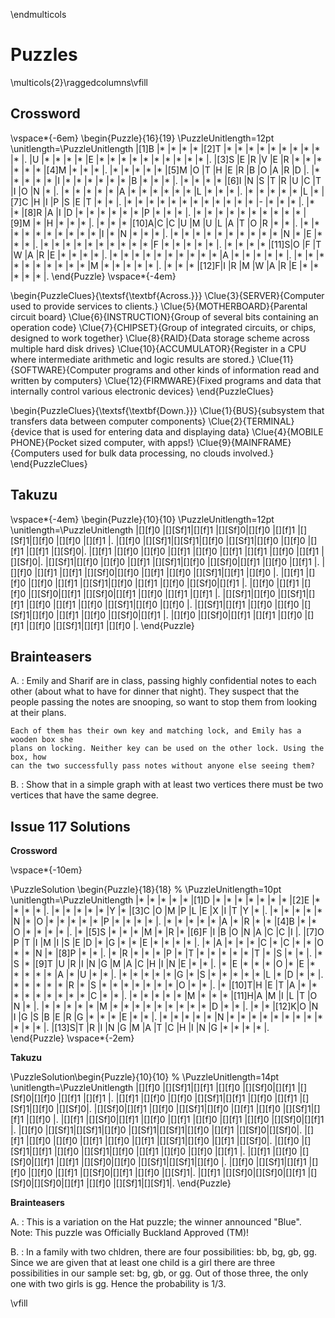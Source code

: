\endmulticols

Puzzles
=======

\multicols{2}\raggedcolumns\vfill

Crossword
---------

\vspace*{-6em}
\begin{Puzzle}{16}{19}
\PuzzleUnitlength=12pt
\unitlength=\PuzzleUnitlength
|[1]B |*    |*    |*    |*    |[2]T |*    |*    |*    |*    |*    |*    |*    |*    |*    |*    |.
|U    |*    |*    |*    |*    |E    |*    |*    |*    |*    |*    |*    |*    |*    |*    |*    |.
|[3]S |E    |R    |V    |E    |R    |*    |*    |*    |*    |*    |*    |[4]M |*    |*    |*    |.
|*    |*    |*    |*    |*    |[5]M |O    |T    |H    |E    |R    |B    |O    |A    |R    |D    |.
|*    |*    |*    |*    |*    |I    |*    |*    |*    |*    |*    |*    |B    |*    |*    |*    |.
|*    |*    |*    |*    |[6]I |N    |S    |T    |R    |U    |C    |T    |I    |O    |N    |*    |.
|*    |*    |*    |*    |*    |A    |*    |*    |*    |*    |*    |*    |L    |*    |*    |*    |.
|*    |*    |*    |*    |*    |L    |*    |[7]C |H    |I    |P    |S    |E    |T    |*    |*    |.
|*    |*    |*    |*    |*    |*    |*    |*    |*    |*    |*    |*    |-    |*    |*    |*    |.
|*    |*    |[8]R |A    |I    |D    |*    |*    |*    |*    |*    |*    |P    |*    |*    |*    |.
|*    |*    |*    |*    |*    |*    |*    |*    |*    |*    |[9]M |*    |H    |*    |*    |*    |.
|*    |*    |*    |[10]A|C    |C    |U    |M    |U    |L    |A    |T    |O    |R    |*    |*    |.
|*    |*    |*    |*    |*    |*    |*    |*    |*    |*    |I    |*    |N    |*    |*    |*    |.
|*    |*    |*    |*    |*    |*    |*    |*    |*    |*    |N    |*    |E    |*    |*    |*    |.
|*    |*    |*    |*    |*    |*    |*    |*    |*    |*    |F    |*    |*    |*    |*    |*    |.
|*    |*    |*    |*    |[11]S|O    |F    |T    |W    |A    |R    |E    |*    |*    |*    |*    |.
|*    |*    |*    |*    |*    |*    |*    |*    |*    |*    |A    |*    |*    |*    |*    |*    |.
|*    |*    |*    |*    |*    |*    |*    |*    |*    |*    |M    |*    |*    |*    |*    |*    |.
|*    |*    |*    |[12]F|I    |R    |M    |W    |A    |R    |E    |*    |*    |*    |*    |*    |.
\end{Puzzle}
\vspace*{-4em}

\begin{PuzzleClues}{\textsf{\textbf{Across.}}}
\Clue{3}{SERVER}{Computer used to provide services to clients.}
\Clue{5}{MOTHERBOARD}{Parental circuit board}
\Clue{6}{INSTRUCTION}{Group of several bits containing an operation code}
\Clue{7}{CHIPSET}{Group of integrated circuits, or chips, designed to work together}
\Clue{8}{RAID}{Data storage scheme across multiple hard disk drives}
\Clue{10}{ACCUMULATOR}{Register in a CPU where intermediate arithmetic and logic results are stored.}
\Clue{11}{SOFTWARE}{Computer programs and other kinds of information read and written by computers}
\Clue{12}{FIRMWARE}{Fixed programs and data that internally control various electronic devices}
\end{PuzzleClues}

\begin{PuzzleClues}{\textsf{\textbf{Down.}}}
\Clue{1}{BUS}{subsystem that transfers data between computer components}
\Clue{2}{TERMINAL}{device that is used for entering data and displaying data}
\Clue{4}{MOBILE PHONE}{Pocket sized computer, with apps!}
\Clue{9}{MAINFRAME}{Computers used for bulk data processing, no clouds involved.}
\end{PuzzleClues}

Takuzu
------

\vspace*{-4em}
\begin{Puzzle}{10}{10}
\PuzzleUnitlength=12pt
\unitlength=\PuzzleUnitlength
|[][f]0 |[][Sf]1|[][f]1 |[][Sf]0|[][f]0 |[][f]1 |[][Sf]1|[][f]0 |[][f]0 |[][f]1 |.
|[][f]0 |[][Sf]1|[][Sf]1|[][f]0 |[][Sf]1|[][f]0 |[][f]0 |[][f]1 |[][f]1 |[][Sf]0|.
|[][f]1 |[][f]0 |[][f]0 |[][f]1 |[][f]0 |[][f]1 |[][f]1 |[][f]0 |[][f]1 |[][Sf]0|.
|[][Sf]1|[][f]0 |[][f]0 |[][f]1 |[][Sf]1|[][f]0 |[][Sf]0|[][f]1 |[][f]0 |[][f]1 |.
|[][f]0 |[][f]1 |[][f]1 |[][Sf]0|[][f]0 |[][f]1 |[][f]0 |[][Sf]1|[][f]1 |[][f]0 |.
|[][f]1 |[][f]0 |[][f]0 |[][f]1 |[][Sf]1|[][f]0 |[][f]1 |[][f]0 |[][Sf]0|[][f]1 |.
|[][f]0 |[][f]1 |[][f]0 |[][Sf]0|[][f]1 |[][Sf]0|[][f]1 |[][f]0 |[][f]1 |[][f]1 |.
|[][Sf]1|[][f]0 |[][Sf]1|[][f]1 |[][f]0 |[][f]1 |[][f]0 |[][Sf]1|[][f]0 |[][f]0 |.
|[][Sf]1|[][f]1 |[][f]0 |[][f]0 |[][Sf]1|[][f]0 |[][f]1 |[][f]0 |[][Sf]0|[][f]1 |.
|[][f]0 |[][Sf]0|[][f]1 |[][f]1 |[][f]0 |[][f]1 |[][f]0 |[][Sf]1|[][f]1 |[][f]0 |.
\end{Puzzle}

Brainteasers
------------

A.
:   Emily and Sharif are in class, passing highly confidential notes to each other 
    (about what to have for dinner that night). They suspect that the people passing 
    the notes are snooping, so want to stop them from looking at their plans.

    Each of them has their own key and matching lock, and Emily has a wooden box she 
    plans on locking. Neither key can be used on the other lock. Using the box, how 
    can the two successfully pass notes without anyone else seeing them?

B.
:   Show that in a simple graph with at least two vertices there must be two 
    vertices that have the same degree.

Issue 117 Solutions
-------------------


**Crossword**

\vspace*{-10em}

\PuzzleSolution
\begin{Puzzle}{18}{18} %
\PuzzleUnitlength=10pt
\unitlength=\PuzzleUnitlength
|*    |*    |*    |*    |*    |[1]D |*    |*    |*    |*    |*    |*    |*    |[2]E |*    |*    |*    |*    |.
|*    |*    |*    |*    |*    |Y    |*    |[3]C |O    |M    |P    |L    |E    |X    |I    |T    |Y    |*    |.
|*    |*    |*    |*    |*    |N    |*    |O    |*    |*    |*    |*    |*    |P    |*    |*    |*    |*    |.
|*    |*    |*    |*    |*    |A    |*    |R    |*    |*    |[4]B |*    |*    |O    |*    |*    |*    |*    |.
|*    |[5]S |*    |*    |*    |M    |*    |R    |*    |[6]F |I    |B    |O    |N    |A    |C    |C    |I    |.
|[7]O |P    |T    |I    |M    |I    |S    |E    |D    |*    |G    |*    |*    |E    |*    |*    |*    |*    |.
|*    |A    |*    |*    |*    |C    |*    |C    |*    |*    |O    |*    |*    |N    |*    |[8]P |*    |*    |.
|*    |R    |*    |*    |*    |P    |*    |T    |*    |*    |*    |*    |*    |T    |*    |S    |*    |*    |.
|*    |S    |*    |[9]T |U    |R    |I    |N    |G    |M    |A    |C    |H    |I    |N    |E    |*    |*    |.
|*    |E    |*    |*    |*    |O    |*    |E    |*    |*    |*    |*    |*    |A    |*    |U    |*    |*    |.
|*    |*    |*    |*    |*    |G    |*    |S    |*    |*    |*    |*    |*    |L    |*    |D    |*    |*    |.
|*    |*    |*    |*    |*    |R    |*    |S    |*    |*    |*    |*    |*    |*    |*    |O    |*    |*    |.
|*    |[10]T|H    |E    |T    |A    |*    |*    |*    |*    |*    |*    |*    |*    |*    |C    |*    |*    |.
|*    |*    |*    |*    |*    |M    |*    |*    |*    |[11]H|A    |M    |I    |L    |T    |O    |N    |*    |.
|*    |*    |*    |*    |*    |M    |*    |*    |*    |*    |*    |*    |*    |*    |*    |D    |*    |*    |.
|*    |*    |[12]K|O    |N    |I    |G    |S    |B    |E    |R    |G    |*    |*    |*    |E    |*    |*    |.
|*    |*    |*    |*    |*    |N    |*    |*    |*    |*    |*    |*    |*    |*    |*    |*    |*    |*    |.
|[13]S|T    |R    |I    |N    |G    |M    |A    |T    |C    |H    |I    |N    |G    |*    |*    |*    |*    |.
\end{Puzzle}
\vspace*{-2em}

**Takuzu**

\PuzzleSolution\begin{Puzzle}{10}{10} %
\PuzzleUnitlength=14pt
\unitlength=\PuzzleUnitlength
|[][f]0 |[][Sf]1|[][f]1 |[][f]0 |[][Sf]0|[][f]1 |[][Sf]0|[][f]0 |[][f]1 |[][f]1 |.
|[][f]1 |[][f]0 |[][f]0 |[][Sf]1|[][f]1 |[][f]0 |[][f]1 |[][Sf]1|[][f]0 |[][Sf]0|.
|[][Sf]0|[][f]1 |[][f]0 |[][Sf]1|[][f]0 |[][f]1 |[][f]0 |[][Sf]1|[][f]1 |[][f]0 |.
|[][f]1 |[][Sf]0|[][f]1 |[][f]0 |[][f]1 |[][f]0 |[][f]1 |[][f]0 |[][Sf]0|[][f]1 |.
|[][f]0 |[][Sf]1|[][Sf]1|[][f]0 |[][Sf]1|[][Sf]1|[][f]0 |[][f]1 |[][Sf]0|[][Sf]0|.
|[][f]1 |[][f]0 |[][f]0 |[][f]1 |[][f]0 |[][f]1 |[][Sf]1|[][f]0 |[][f]1 |[][Sf]0|.
|[][f]0 |[][Sf]1|[][f]1 |[][f]0 |[][Sf]1|[][f]0 |[][f]1 |[][f]0 |[][f]0 |[][f]1 |.
|[][f]1 |[][f]0 |[][Sf]0|[][f]1 |[][f]1 |[][Sf]0|[][f]0 |[][Sf]1|[][Sf]1|[][f]0 |.
|[][f]0 |[][Sf]1|[][f]1 |[][f]0 |[][f]0 |[][f]1 |[][Sf]0|[][f]1 |[][f]0 |[][Sf]1|.
|[][f]1 |[][Sf]0|[][Sf]0|[][f]1 |[][Sf]0|[][Sf]0|[][f]1 |[][f]0 |[][Sf]1|[][Sf]1|.
\end{Puzzle}

__Brainteasers__

A.
:    This is a variation on the Hat puzzle; the winner announced "Blue".
     Note: This puzzle was Officially Buckland Approved (TM)!

B.
:    In a family with two chldren, there are four possibilities: bb, bg, gb, gg. 
     Since we are given that at least one child is a girl there are three 
     possibilities in our sample set: bg, gb, or gg. Out of those three, the only 
     one with two girls is gg. Hence the probability is 1/3.

\vfill
